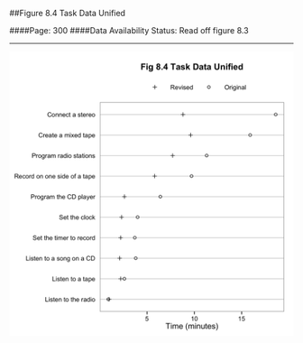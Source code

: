 ##Figure 8.4 Task Data Unified

####Page: 300
####Data Availability Status: Read off figure 8.3
***
![`Task Data Unified`](fig08-04_task-data-unified.png)


